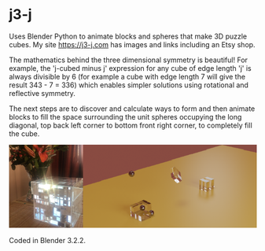 # j3-j

Uses Blender Python to animate blocks and spheres that make 3D puzzle cubes.  My site https://j3-j.com has images and links including an Etsy shop.

The mathematics behind the three dimensional symmetry is beautiful!  For example, the 'j-cubed minus j' expression for any cube of edge length 'j' is always divisible by 6 (for example a cube with edge length 7 will give the result 343 - 7 = 336) which enables simpler solutions using rotational and  reflective symmetry. 

The next steps are to discover and calculate ways to form and then animate blocks to fill the space surrounding the unit spheres occupying the long diagonal, top back left corner to bottom front right corner, to completely fill the cube.

![Boxed 777 puzzle Maturity](https://raw.githubusercontent.com/narratorjay/j3-j/main/777real333virtual.PNG)

Coded in Blender 3.2.2.
